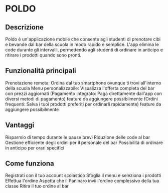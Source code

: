 # POLDO

## Descrizione

Poldo è un'applicazione mobile che consente agli studenti di prenotare cibi e bevande dal bar della scuola in modo rapido e semplice. L'app elimina le code durante gli intervalli, permettendo agli studenti di ordinare in anticipo e ritirare i prodotti quando sono pronti.

## Funzionalità principali

Prenotazione remota: Ordina dal tuo smartphone ovunque ti trovi all'interno della scuola
Menu personalizzabile: Visualizza l'offerta completa del bar con prezzi aggiornati
(Pagamento integrato: Paga direttamente dall'app con diversi metodi di pagamento) feature da aggiungere possibilmente
(Ordini frequenti: Salva i tuoi prodotti preferiti per ordinarli rapidamente) feature da aggiungere possibilmente
## Vantaggi

Risparmio di tempo durante le pause brevi
Riduzione delle code al bar
Gestione efficiente degli ordini per il personale del bar
Possibilità di ordinare in anticipo per orari specifici
## Come funziona

Registrati con il tuo account scolastico
Sfoglia il menu e seleziona i prodotti
Effettua l'ordine
Aspetta che il Paninaro invii l'ordine complessivo della tua classe
Ritira il tuo ordine al bar